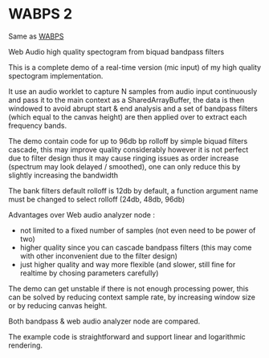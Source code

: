 # WABPS 2

Same as [WABPS](https://github.com/grz0zrg/WABPS)

Web Audio high quality spectogram from biquad bandpass filters

This is a complete demo of a real-time version (mic input) of my high quality spectogram implementation.

It use an audio worklet to capture N samples from audio input continuously and pass it to the main context as a SharedArrayBuffer, the data is then windowed to avoid abrupt start & end analysis and a set of bandpass filters (which equal to the canvas height) are then applied over to extract each frequency bands.

The demo contain code for up to 96db bp rolloff by simple biquad filters cascade, this may improve quality considerably however it is not perfect due to filter design thus it may cause ringing issues as order increase (spectrum may look delayed / smoothed), one can only reduce this by slightly increasing the bandwidth

The bank filters default rolloff is 12db by default, a function argument name must be changed to select rolloff (24db, 48db, 96db)

Advantages over Web audio analyzer node :

* not limited to a fixed number of samples (not even need to be power of two)
* higher quality since you can cascade bandpass filters (this may come with other inconvenient due to the filter design)
* just higher quality and way more flexible (and slower, still fine for realtime by chosing parameters carefully)

The demo can get unstable if there is not enough processing power, this can be solved by reducing context sample rate, by increasing window size or by reducing canvas height.

Both bandpass & web audio analyzer node are compared.

The example code is straightforward and support linear and logarithmic rendering.